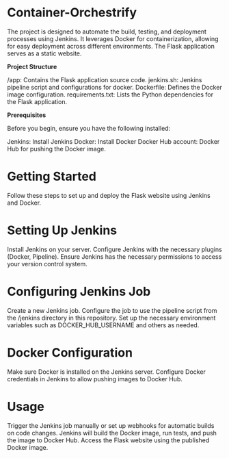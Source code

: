 # Container-Orchestrify
The project is designed to automate the build, testing, and deployment processes using Jenkins. It leverages Docker for containerization, allowing for easy deployment across different environments. The Flask application serves as a static website.

**Project Structure**

/app: Contains the Flask application source code.
jenkins.sh: Jenkins pipeline script and configurations for docker.
Dockerfile: Defines the Docker image configuration.
requirements.txt: Lists the Python dependencies for the Flask application.


**Prerequisites**

Before you begin, ensure you have the following installed:

Jenkins: Install Jenkins
Docker: Install Docker
Docker Hub account: Docker Hub for pushing the Docker image.

# Getting Started
Follow these steps to set up and deploy the Flask website using Jenkins and Docker.

# Setting Up Jenkins
Install Jenkins on your server.
Configure Jenkins with the necessary plugins (Docker, Pipeline).
Ensure Jenkins has the necessary permissions to access your version control system.

# Configuring Jenkins Job
Create a new Jenkins job.
Configure the job to use the pipeline script from the /jenkins directory in this repository.
Set up the necessary environment variables such as DOCKER_HUB_USERNAME and others as needed.

# Docker Configuration
Make sure Docker is installed on the Jenkins server.
Configure Docker credentials in Jenkins to allow pushing images to Docker Hub.

# Usage
Trigger the Jenkins job manually or set up webhooks for automatic builds on code changes.
Jenkins will build the Docker image, run tests, and push the image to Docker Hub.
Access the Flask website using the published Docker image.
